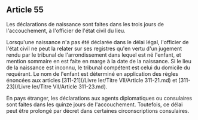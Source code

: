 Article 55
----
Les déclarations de naissance sont faites dans les trois jours de
l'accouchement, à l'officier de l'état civil du lieu.

Lorsqu'une naissance n'a pas été déclarée dans le délai légal, l'officier de
l'état civil ne peut la relater sur ses registres qu'en vertu d'un jugement
rendu par le tribunal de l'arrondissement dans lequel est né l'enfant, et
mention sommaire en est faite en marge à la date de la naissance. Si le lieu de
la naissance est inconnu, le tribunal compétent est celui du domicile du
requérant. Le nom de l'enfant est déterminé en application des règles énoncées
aux articles [311-21](/Livre Ier/Titre VII/Article 311-21.md) et [311-23](/Livre Ier/Titre VII/Article 311-23.md).

En pays étranger, les déclarations aux agents diplomatiques ou consulaires sont
faites dans les quinze jours de l'accouchement. Toutefois, ce délai peut être
prolongé par décret dans certaines circonscriptions consulaires.
